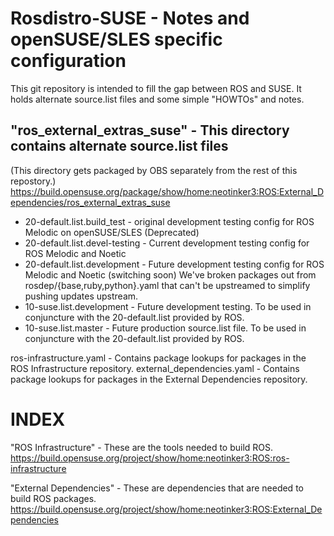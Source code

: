 # Rosdistro-SUSE - Notes and openSUSE/SLES specific configuration

This git repository is intended to fill the gap between ROS and SUSE. It holds alternate source.list files and some simple "HOWTOs" and notes.

## "ros_external_extras_suse" - This directory contains alternate source.list files
  (This directory gets packaged by OBS separately from the rest of this repostory.)
  https://build.opensuse.org/package/show/home:neotinker3:ROS:External_Dependencies/ros_external_extras_suse

- 20-default.list.build_test - original development testing config for ROS Melodic on openSUSE/SLES (Deprecated)
- 20-default.list.devel-testing - Current development testing config for ROS Melodic and Noetic
- 20-default.list.development - Future development testing config for ROS Melodic and Noetic (switching soon)
                                We've broken packages out from rosdep/{base,ruby,python}.yaml that can't be upstreamed
                                to simplify pushing updates upstream.
- 10-suse.list.development - Future development testing. To be used in conjuncture with the 20-default.list provided by ROS.
- 10-suse.list.master - Future production source.list file. To be used in conjuncture with the 20-default.list provided by ROS.

ros-infrastructure.yaml - Contains package lookups for packages in the ROS Infrastructure repository.
external_dependencies.yaml - Contains package lookups for packages in the External Dependencies repository.

# INDEX

"ROS Infrastructure" - These are the tools needed to build ROS.
 https://build.opensuse.org/project/show/home:neotinker3:ROS:ros-infrastructure

"External Dependencies" - These are dependencies that are needed to build ROS packages.
 https://build.opensuse.org/project/show/home:neotinker3:ROS:External_Dependencies

